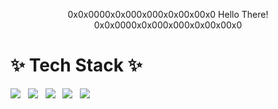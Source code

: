 <p align="center">
0x0x0000x0x000x000x0x00x00x0 Hello There! 0x0x0000x0x000x000x0x00x00x0
</p>

# ✨ Tech Stack ✨
<img src="https://img.shields.io/badge/Python-3766AB?style=flat-square&logo=Python&logoColor=white"/> &nbsp; <img src="https://img.shields.io/badge/C-A8B9CC?style=flat-square&logo=Python&logoColor=white"/> &nbsp; <img src="https://img.shields.io/badge/Django-092E20?style=flat-square&logo=Python&logoColor=white"/> &nbsp; <img src="https://img.shields.io/badge/C++-3766AB?style=flat-square&logo=Python&logoColor=white"/>
&nbsp; <img src="https://img.shields.io/badge/Javscript-F7DF1E?style=flat-square&logo=Python&logoColor=white"/>


